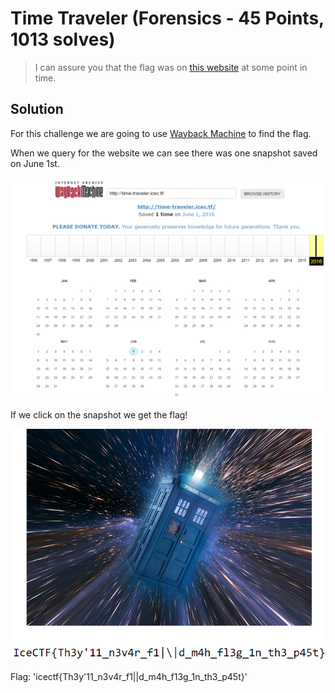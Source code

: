 # Time Traveler (Forensics - 45 Points,  1013 solves)

> I can assure you that the flag was on [this website](http://time-traveler.icec.tf/) at some point in time. 

Solution
--------

For this challenge we are going to use [Wayback Machine](https://archive.org/web/) to find the flag.

When we query for the website we can see there was one snapshot saved on June 1st.

![](./snapshot.PNG)

If we click on the snapshot we get the flag!

![](./flag.PNG)

Flag: 'icectf{Th3y'11_n3v4r_f1|\|d_m4h_f13g_1n_th3_p45t}'

